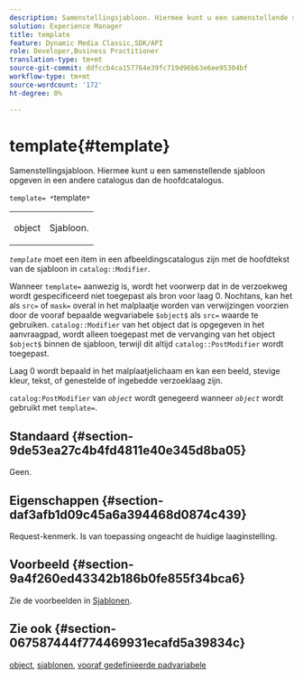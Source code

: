 ```yaml
---
description: Samenstellingsjabloon. Hiermee kunt u een samenstellende sjabloon opgeven die zich in een andere catalogus dan de hoofdcatalogus bevindt.
solution: Experience Manager
title: template
feature: Dynamic Media Classic,SDK/API
role: Developer,Business Practitioner
translation-type: tm+mt
source-git-commit: ddfccb4ca157764e39fc719d96b63e6ee95304bf
workflow-type: tm+mt
source-wordcount: '172'
ht-degree: 0%

---
```



# template{#template}

Samenstellingsjabloon. Hiermee kunt u een samenstellende sjabloon opgeven in een andere catalogus dan de hoofdcatalogus.

`template= *`template`*`

<table id="simpletable_DEC6F4EB460D453B8F272C98C9C8B7E5"> 
 <tr class="strow"> 
  <td class="stentry"> <p><span class="varname"> object</span> </p> </td> 
  <td class="stentry"> <p>Sjabloon. </p></td> 
 </tr> 
</table>

*`template`* moet een item in een afbeeldingscatalogus zijn met de hoofdtekst van de sjabloon in  `catalog::Modifier`.

Wanneer `template=` aanwezig is, wordt het voorwerp dat in de verzoekweg wordt gespecificeerd niet toegepast als bron voor laag 0. Nochtans, kan het als `src=` of `mask=` overal in het malplaatje worden van verwijzingen voorzien door de vooraf bepaalde wegvariabele `$object$` als `src=` waarde te gebruiken. `catalog::Modifier` van het object dat is opgegeven in het aanvraagpad, wordt alleen toegepast met de vervanging van het object  `$object$` binnen de sjabloon, terwijl dit altijd  `catalog::PostModifier` wordt toegepast.

Laag 0 wordt bepaald in het malplaatjelichaam en kan een beeld, stevige kleur, tekst, of genestelde of ingebedde verzoeklaag zijn.

`catalog:PostModifier` van  *`object`* wordt genegeerd wanneer  *`object`* wordt gebruikt met  `template=`.

## Standaard {#section-9de53ea27c4b4fd4811e40e345d8ba05}

Geen.

## Eigenschappen {#section-daf3afb1d09c45a6a394468d0874c439}

Request-kenmerk. Is van toepassing ongeacht de huidige laaginstelling.

## Voorbeeld {#section-9a4f260ed43342b186b0fe855f34bca6}

Zie de voorbeelden in [Sjablonen](../../../../../is-api/http-ref/image-serving-api-ref/c-http-protocol-reference/c-templates/c-templates.md#concept-3cd2d2adae0e41b2979b9640244d4d3e).

## Zie ook {#section-067587444f774469931ecafd5a39834c}

[object](../../../../../is-api/http-ref/image-serving-api-ref/c-http-protocol-reference/c-data-types/r-object.md#reference-2591bd24548d462782c68d138ef795a0),  [sjablonen](../../../../../is-api/http-ref/image-serving-api-ref/c-http-protocol-reference/c-templates/c-templates.md#concept-3cd2d2adae0e41b2979b9640244d4d3e),  [vooraf gedefinieerde padvariabele](../../../../../is-api/http-ref/image-serving-api-ref/c-http-protocol-reference/c-syntax-and-features/r-is-http-substitution-variables.md#reference-90dc01aba44940e4acdd0c6476e7aa5a)
